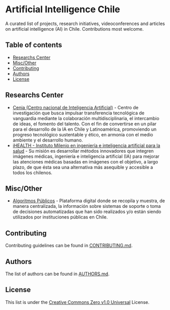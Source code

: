 # Artificial Intelligence Chile
A curated list of projects, research initiatives, videoconferences and articles on artificial intelligence (AI) in Chile.
Contributions most welcome.


## Table of contents

- [Researchs Center](#researchs-center)
- [Misc/Other](#miscother)
- [Contributing](#contributing)
- [Authors](#authors)
- [License](#license)

## Researchs Center


- [Cenia (Centro nacional de Inteligencia Artificial)](https://cenia.cl/) - Centro de investigación que busca impulsar transferencia tecnológica de vanguardia mediante la colaboración multidisciplinaria, el intercambio de ideas, el fomento del talento. Con el fin de convertirse en un pilar para el desarrollo de la IA en Chile y Latinoamérica, promoviendo un progreso tecnológico sustentable y ético, en armonía con el medio ambiente y el desarrollo humano.
- [iHEALTH - Instituto Milenio en ingeniería e inteligencia artificial para la salud](https://i-health.cl/es/) - Su misión es desarrollar métodos innovadores que integren imágenes médicas, ingeniería e inteligencia artificial (IA) para mejorar las atenciones médicas basadas en imágenes con el objetivo, a largo plazo, de que ésta sea una alternativa más asequible y accesible a todos los chilenos. 




## Misc/Other

- [Algoritmos Públicos](https://www.algoritmospublicos.cl/) - Plataforma digital donde se recopila y muestra, de manera centralizada, la información sobre sistemas de soporte o toma de decisiones automatizadas que han sido realizados y/o están siendo utilizados por instituciones públicas en Chile. 

## Contributing

Contributing guidelines can be found in [CONTRIBUTING.md](.github/CONTRIBUTING.md).

## Authors

The list of authors can be found in [AUTHORS.md](AUTHORS.md).

## License

This list is under the [Creative Commons Zero v1.0 Universal](.github/LICENSE) License.